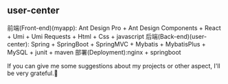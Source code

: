 ## user-center
前端(Front-end)(myapp): Ant Design Pro + Ant Design Components + React + Umi + Umi Requests + Html + Css + javascript
后端(Back-end)(user-center): Spring + SpringBoot + SpringMVC + Mybatis + MybatisPlus + MySQL + junit + maven
部署(Deployment):nginx + springboot

If you can give me some suggestions about my projects or other aspect, I'll be very grateful.🙇‍
